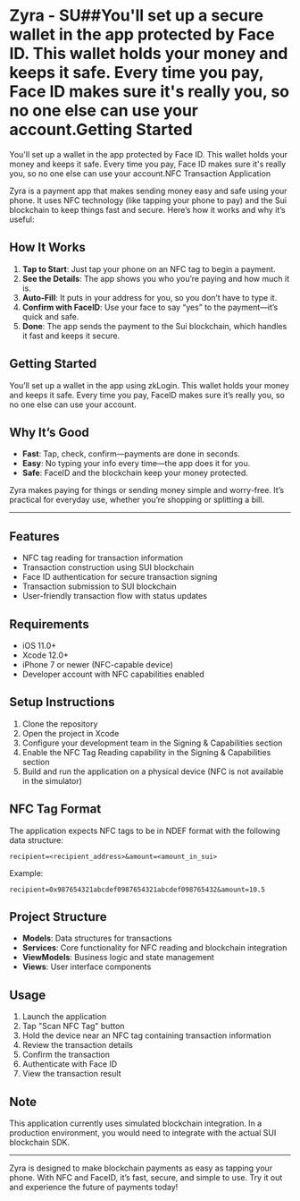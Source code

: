 
# Zyra - SU##You'll set up a secure wallet in the app protected by Face ID. This wallet holds your money and keeps it safe. Every time you pay, Face ID makes sure it's really you, so no one else can use your account.Getting Started
You'll set up a wallet in the app protected by Face ID. This wallet holds your money and keeps it safe. Every time you pay, Face ID makes sure it's really you, so no one else can use your account.NFC Transaction Application

Zyra is a payment app that makes sending money easy and safe using your phone. It uses NFC technology (like tapping your phone to pay) and the Sui blockchain to keep things fast and secure. Here’s how it works and why it’s useful:

## How It Works
1. **Tap to Start**: Just tap your phone on an NFC tag to begin a payment.
2. **See the Details**: The app shows you who you’re paying and how much it is.
3. **Auto-Fill**: It puts in your address for you, so you don’t have to type it.
4. **Confirm with FaceID**: Use your face to say “yes” to the payment—it’s quick and safe.
5. **Done**: The app sends the payment to the Sui blockchain, which handles it fast and keeps it secure.

## Getting Started
You’ll set up a wallet in the app using zkLogin. This wallet holds your money and keeps it safe. Every time you pay, FaceID makes sure it’s really you, so no one else can use your account.

## Why It’s Good
- **Fast**: Tap, check, confirm—payments are done in seconds.
- **Easy**: No typing your info every time—the app does it for you.
- **Safe**: FaceID and the blockchain keep your money protected.

Zyra makes paying for things or sending money simple and worry-free. It’s practical for everyday use, whether you’re shopping or splitting a bill.

---

## Features
- NFC tag reading for transaction information
- Transaction construction using SUI blockchain
- Face ID authentication for secure transaction signing
- Transaction submission to SUI blockchain
- User-friendly transaction flow with status updates

## Requirements
- iOS 11.0+
- Xcode 12.0+
- iPhone 7 or newer (NFC-capable device)
- Developer account with NFC capabilities enabled

## Setup Instructions
1. Clone the repository
2. Open the project in Xcode
3. Configure your development team in the Signing & Capabilities section
4. Enable the NFC Tag Reading capability in the Signing & Capabilities section
5. Build and run the application on a physical device (NFC is not available in the simulator)

## NFC Tag Format
The application expects NFC tags to be in NDEF format with the following data structure:
```
recipient=<recipient_address>&amount=<amount_in_sui>
```
Example:
```
recipient=0x987654321abcdef0987654321abcdef098765432&amount=10.5
```

## Project Structure
- **Models**: Data structures for transactions
- **Services**: Core functionality for NFC reading and blockchain integration
- **ViewModels**: Business logic and state management
- **Views**: User interface components

## Usage
1. Launch the application
2. Tap "Scan NFC Tag" button
3. Hold the device near an NFC tag containing transaction information
4. Review the transaction details
5. Confirm the transaction
6. Authenticate with Face ID
7. View the transaction result

## Note
This application currently uses simulated blockchain integration. In a production environment, you would need to integrate with the actual SUI blockchain SDK.

---

Zyra is designed to make blockchain payments as easy as tapping your phone. With NFC and FaceID, it’s fast, secure, and simple to use. Try it out and experience the future of payments today!

